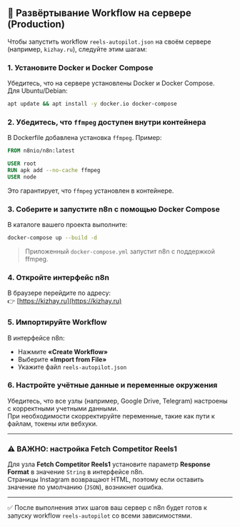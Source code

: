## 🚀 Развёртывание Workflow на сервере (Production)

Чтобы запустить workflow `reels-autopilot.json` на своём сервере (например, `kizhay.ru`), следуйте этим шагам:

### 1. **Установите Docker и Docker Compose**  
Убедитесь, что на сервере установлены Docker и Docker Compose.  
Для Ubuntu/Debian:
```sh
apt update && apt install -y docker.io docker-compose
```

### 2. **Убедитесь, что `ffmpeg` доступен внутри контейнера**  
В Dockerfile добавлена установка `ffmpeg`. Пример:
```Dockerfile
FROM n8nio/n8n:latest

USER root
RUN apk add --no-cache ffmpeg
USER node
```

Это гарантирует, что `ffmpeg` установлен в контейнере.

### 3. **Соберите и запустите n8n с помощью Docker Compose**  
В каталоге вашего проекта выполните:
```sh
docker-compose up --build -d
```

> Приложенный `docker-compose.yml` запустит n8n с поддержкой ffmpeg.

### 4. **Откройте интерфейс n8n**  
В браузере перейдите по адресу:  
👉 [https://kizhay.ru](https://kizhay.ru)

### 5. **Импортируйте Workflow**  
В интерфейсе n8n:
- Нажмите **«Create Workflow»**
- Выберите **«Import from File»**
- Укажите файл `reels-autopilot.json`

### 6. **Настройте учётные данные и переменные окружения**  
Убедитесь, что все узлы (например, Google Drive, Telegram) настроены с корректными учетными данными.  
При необходимости скорректируйте переменные, такие как пути к файлам, токены или вебхуки.

---

### ⚠️ ВАЖНО: настройка Fetch Competitor Reels1  
Для узла **Fetch Competitor Reels1** установите параметр **Response Format** в значение `String` в интерфейсе n8n.  
Страницы Instagram возвращают HTML, поэтому если оставить значение по умолчанию (`JSON`), возникнет ошибка.

---

✅ После выполнения этих шагов ваш сервер с n8n будет готов к запуску workflow `reels-autopilot` со всеми зависимостями.
